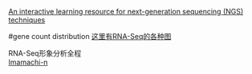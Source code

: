 [An interactive learning resource for next-generation sequencing (NGS) techniques](http://education.knoweng.org/sequenceng/)

#gene count distribution
[这里有RNA-Seq的各种图](https://combine-australia.github.io/RNAseq-R/06-rnaseq-day1.html)  

RNA-Seq形象分析全程  
[Imamachi-n](http://imamachi-n.hatenablog.com/entry/2017/03/25/232035)  



